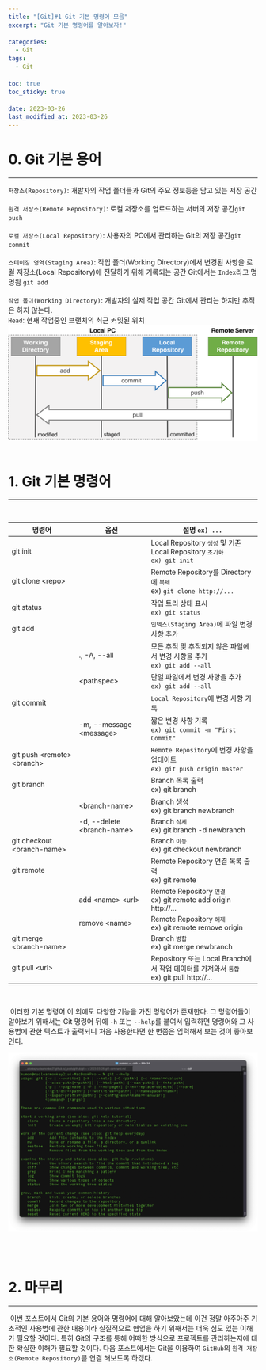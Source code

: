 ```yaml
---
title: "[Git]#1 Git 기본 명령어 모음"
excerpt: "Git 기본 명령어를 알아보자!"

categories:
  - Git
tags:
  - Git

toc: true
toc_sticky: true

date: 2023-03-26
last_modified_at: 2023-03-26
---
```


# 0. Git 기본 용어
---
`저장소(Repository)`: 개발자의 작업 폴더들과 Git의 주요 정보등을 담고 있는 저장 공간  
<br>
`원격 저장소(Remote Repository)`: 로컬 저장소를 업로드하는 서버의 저장 공간`git push`  
<br>
`로컬 저장소(Local Repository)`: 사용자의 PC에서 관리하는 Git의 저장 공간`git commit`  
<br>
`스테이징 영역(Staging Area)`: 작업 폴더(Working Directory)에서 변경된 사항을 로컬 저장소(Local Repository)에 전달하기 위해 기록되는 공간 Git에서는 `Index`라고 명명됨 `git add`  
<br>
`작업 폴더(Working Directory)`: 개발자의 실제 작업 공간 Git에서 관리는 하지만 추적은 하지 않는다. 
<br>
`Head`: 현재 작업중인 브랜치의 최근 커밋된 위치
<br>
![image](/assets/images/git/1/0.webp) 
<br><br>


# 1. Git 기본 명령어
---
<br>

| 명령어 | 옵션 | 설명 `ex) ...` |
|---|---|---|
| git init || Local Repository `생성` 및 기존 Local Repository `초기화` <br> `ex) git init` |
| git clone \<repo\> || Remote Repository를 Directory에 `복제` <br> ex) `git clone http://...` |
| git status || 작업 트리 상태 표시 <br> `ex) git status` |
| git add || `인덱스(Staging Area)`에 파일 변경 사항 추가 |
|| ., -A, --all | 모든 추적 및 추적되지 않은 파일에서 변경 사항을 추가 <br> `ex) git add --all` |
|| \<pathspec\> | 단일 파일에서 변경 사항을 추가 <br> `ex) git add --all`  |
| git commit || `Local Repository`에 변경 사항 기록 |
|| -m, --message \<message\> | 짧은 변경 사항 기록 <br> `ex) git commit -m "First Commit"` |
| git push \<remote\> \<branch\> || `Remote Repository`에 변경 사항을 업데이트 <br> `ex) git push origin master` |
| git branch || Branch  목록 출력 <br> ex) git branch |
|| \<branch-name\> | Branch 생성 <br> ex) git branch newbranch |
|| -d, --delete \<branch-name\> | Branch `삭제` <br> ex) git branch -d newbranch |
| git checkout \<branch-name\> || Branch `이동` <br> ex) git checkout newbranch |
| git remote || Remote Repository 연결 목록 출력 <br> ex) git remote|
|| add \<name\> \<url\> | Remote Repository `연결` <br> ex) git remote add origin http://... |
|| remove \<name\> | Remote Repository `해제` <br> ex) git remote remove origin |
| git merge \<branch-name\> || Branch `병합` <br> ex) git merge newbranch |
| git pull \<url\> || Repository 또는 Local Branch에서 작업 데이터를 가져와서 `통합` <br> ex) git pull http://... |

<br>

&nbsp;이러한 기본 명령어 이 외에도 다양한 기능을 가진 명령어가 존재한다. 그 명령어들이 알아보기 위해서는 Git 명령어 뒤에 `-h` 또는 `--help`를 붙여서 입력하면 명령어와 그 사용법에 관한 텍스트가 출력되니 처음 사용한다면 한 번쯤은 입력해서 보는 것이 좋아보인다. 

![image](/assets/images/git/1/1.webp)

<br><br>

# 2. 마무리
---

&nbsp;이번 포스트에서 Git의 기본 용어와 명령어에 대해 알아보았는데 이건 정말 아주아주 기초적인 사용법에 관한 내용이라 실질적으로 협업을 하기 위해서는 더욱 심도 있는 이해가 필요할 것이다. 특히 Git의 구조를 통해 어떠한 방식으로 프로젝트를 관리하는지에 대한 확실한 이해가 필요할 것이다. 다음 포스트에서는 Git을 이용하여 `GitHub`의 `원격 저장소(Remote Repository)`를 연결 해보도록 하겠다.


<br><br>
